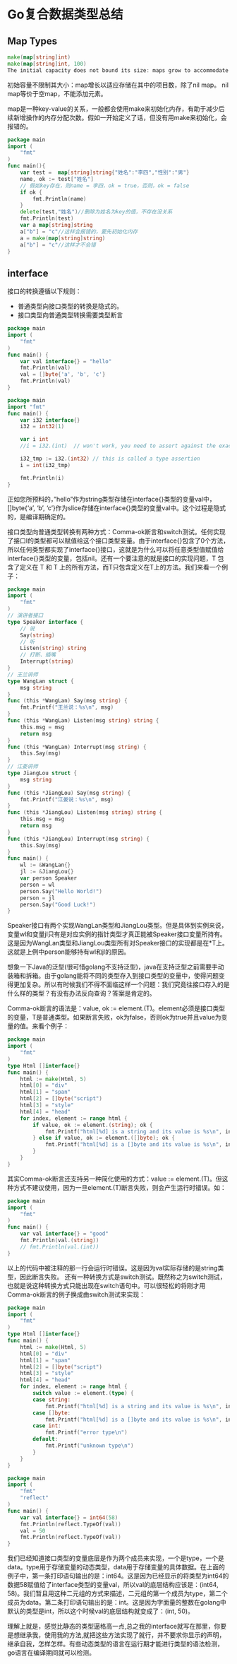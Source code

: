 # Go复合数据类型总结

## Map Types
```go
make(map[string]int)
make(map[string]int, 100)
The initial capacity does not bound its size: maps grow to accommodate the number of items stored in them, with the exception of nil maps. A nil map is equivalent to an empty map except that no elements may be added.
```
初始容量不限制其大小：map增长以适应存储在其中的项目数，除了nil map。 nil map等价于空map，不能添加元素。

map是一种key-value的关系，一般都会使用make来初始化内存，有助于减少后续新增操作的内存分配次数。假如一开始定义了话，但没有用make来初始化，会报错的。
```go
package main
import (
    "fmt"
)
func main(){
    var test =  map[string]string{"姓名":"李四","性别":"男"}
    name, ok := test["姓名"]
    // 假如key存在，则name = 李四，ok = true，否则，ok = false
    if ok {
        fmt.Println(name)
    }
    delete(test,"姓名")//删除为姓名为key的值，不存在没关系
    fmt.Println(test)
    var a map[string]string
    a["b"] = "c"//这样会报错的，要先初始化内存
    a = make(map[string]string)
    a["b"] = "c"//这样才不会错
}
```

## interface
接口的转换遵循以下规则：
- 普通类型向接口类型的转换是隐式的。
- 接口类型向普通类型转换需要类型断言
```go
package main
import (
    "fmt"
)
func main() {
    var val interface{} = "hello"
    fmt.Println(val)
    val = []byte{'a', 'b', 'c'}
    fmt.Println(val)
}
```
```go
package main
import "fmt"
func main() {
    var i32 interface{}
    i32 = int32(1)

    var i int
    //i = i32.(int)  // won't work, you need to assert against the exact type in i32

    i32_tmp := i32.(int32) // this is called a type assertion
    i = int(i32_tmp)

    fmt.Println(i)
}
```
正如您所预料的，”hello”作为string类型存储在interface{}类型的变量val中，[]byte{‘a’, ‘b’, ‘c’}作为slice存储在interface{}类型的变量val中。这个过程是隐式的，是编译期确定的。

接口类型向普通类型转换有两种方式：Comma-ok断言和switch测试。任何实现了接口I的类型都可以赋值给这个接口类型变量。由于interface{}包含了0个方法，所以任何类型都实现了interface{}接口，这就是为什么可以将任意类型值赋值给interface{}类型的变量，包括nil。还有一个要注意的就是接口的实现问题，T 包含了定义在 T 和 T 上的所有方法，而T只包含定义在T上的方法。我们来看一个例子：
```go
package main
import (
    "fmt"
)
// 演讲者接口
type Speaker interface {
    // 说
    Say(string)
    // 听
    Listen(string) string
    // 打断、插嘴
    Interrupt(string)
}
// 王兰讲师
type WangLan struct {
    msg string
}
func (this *WangLan) Say(msg string) {
    fmt.Printf("王兰说：%s\n", msg)
}
func (this *WangLan) Listen(msg string) string {
    this.msg = msg
    return msg
}
func (this *WangLan) Interrupt(msg string) {
    this.Say(msg)
}
// 江娄讲师
type JiangLou struct {
    msg string
}
func (this *JiangLou) Say(msg string) {
    fmt.Printf("江娄说：%s\n", msg)
}
func (this *JiangLou) Listen(msg string) string {
    this.msg = msg
    return msg
}
func (this *JiangLou) Interrupt(msg string) {
    this.Say(msg)
}
func main() {
    wl := &WangLan{}
    jl := &JiangLou{}
    var person Speaker
    person = wl
    person.Say("Hello World!")
    person = jl
    person.Say("Good Luck!")
}
```
Speaker接口有两个实现WangLan类型和JiangLou类型。但是具体到实例来说，变量wl和变量jl只有是对应实例的指针类型才真正能被Speaker接口变量所持有。这是因为WangLan类型和JiangLou类型所有对Speaker接口的实现都是在*T上。这就是上例中person能够持有wl和jl的原因。

想象一下Java的泛型(很可惜golang不支持泛型)，java在支持泛型之前需要手动装箱和拆箱。由于golang能将不同的类型存入到接口类型的变量中，使得问题变得更加复杂。所以有时候我们不得不面临这样一个问题：我们究竟往接口存入的是什么样的类型？有没有办法反向查询？答案是肯定的。

Comma-ok断言的语法是：value, ok := element.(T)。element必须是接口类型的变量，T是普通类型。如果断言失败，ok为false，否则ok为true并且value为变量的值。来看个例子：
```go
package main
import (
    "fmt"
)
type Html []interface{}
func main() {
    html := make(Html, 5)
    html[0] = "div"
    html[1] = "span"
    html[2] = []byte("script")
    html[3] = "style"
    html[4] = "head"
    for index, element := range html {
        if value, ok := element.(string); ok {
            fmt.Printf("html[%d] is a string and its value is %s\n", index, value)
        } else if value, ok := element.([]byte); ok {
            fmt.Printf("html[%d] is a []byte and its value is %s\n", index, string(value))
        }
    }
}
```
其实Comma-ok断言还支持另一种简化使用的方式：value := element.(T)。但这种方式不建议使用，因为一旦element.(T)断言失败，则会产生运行时错误。如：
```go
package main
import (
    "fmt"
)
func main() {
    var val interface{} = "good"
    fmt.Println(val.(string))
    // fmt.Println(val.(int))
}
```
以上的代码中被注释的那一行会运行时错误。这是因为val实际存储的是string类型，因此断言失败。
还有一种转换方式是switch测试。既然称之为switch测试，也就是说这种转换方式只能出现在switch语句中。可以很轻松的将刚才用Comma-ok断言的例子换成由switch测试来实现：
```go
package main
import (
    "fmt"
)
type Html []interface{}
func main() {
    html := make(Html, 5)
    html[0] = "div"
    html[1] = "span"
    html[2] = []byte("script")
    html[3] = "style"
    html[4] = "head"
    for index, element := range html {
        switch value := element.(type) {
        case string:
            fmt.Printf("html[%d] is a string and its value is %s\n", index, value)
        case []byte:
            fmt.Printf("html[%d] is a []byte and its value is %s\n", index, string(value))
        case int:
            fmt.Printf("error type\n")
        default:
            fmt.Printf("unknown type\n")
        }
    }
}
```
```go
package main
import (
    "fmt"
    "reflect"
)
func main() {
    var val interface{} = int64(58)
    fmt.Println(reflect.TypeOf(val))
    val = 50
    fmt.Println(reflect.TypeOf(val))
}
```
我们已经知道接口类型的变量底层是作为两个成员来实现，一个是type，一个是data。type用于存储变量的动态类型，data用于存储变量的具体数据。在上面的例子中，第一条打印语句输出的是：int64。这是因为已经显示的将类型为int64的数据58赋值给了interface类型的变量val，所以val的底层结构应该是：(int64, 58)。我们暂且用这种二元组的方式来描述，二元组的第一个成员为type，第二个成员为data。第二条打印语句输出的是：int。这是因为字面量的整数在golang中默认的类型是int，所以这个时候val的底层结构就变成了：(int, 50)。

理解上就是，感觉比静态的类型逼格高一点,总之我的interface就写在那里，你要是想继承我，使用我的方法,就把这些方法实现了就行，并不要求你显示的声明，继承自我，怎样怎样。有些动态类型的语言在运行期才能进行类型的语法检测，go语言在编译期间就可以检测。